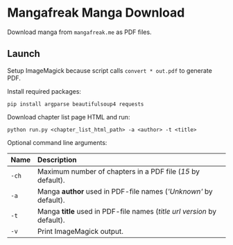 # Mangafreak Manga Download

Download manga from `mangafreak.me` as PDF files.

## Launch

Setup ImageMagick because script calls `convert * out.pdf` to generate PDF.

Install required packages:

`pip install argparse beautifulsoup4 requests`

Download chapter list page HTML and run:

`python run.py <chapter_list_html_path> -a <author> -t <title>`

Optional command line arguments:

| Name  |Description                                                               |
|:---   |:---                                                                      |
| `-ch` | Maximum number of chapters in a PDF file (_15_ by default).              |
| `-a`  | Manga **author** used in PDF-file names (_'Unknown'_ by default).        |
| `-t`  | Manga **title** used in PDF-file names (_title url version_ by default). |
| `-v`  | Print ImageMagick output.                                                |